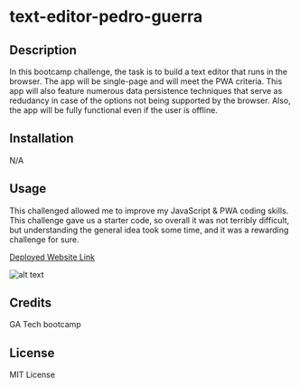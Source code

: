 # text-editor-pedro-guerra

## Description

In this bootcamp challenge, the task is to build a text editor that runs in the browser. The app will be single-page and will meet the PWA criteria. This app will
also feature numerous data persistence techniques that serve as redudancy in case of the options not being supported by the browser. Also, the app will be fully
functional even if the user is offline.

## Installation

N/A

## Usage

This challenged allowed me to improve my JavaScript & PWA coding skills. This challenge gave us a starter code, so overall it was not terribly difficult, but
understanding the general idea took some time, and it was a rewarding challenge for sure.

<a href="X">Deployed Website Link</a>

![alt text](X)

## Credits

GA Tech bootcamp

## License

MIT License